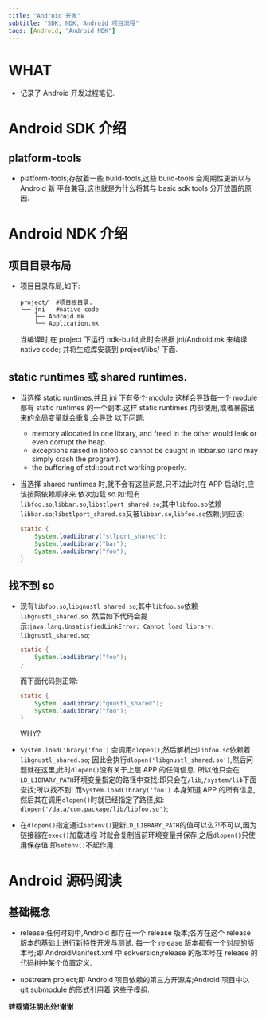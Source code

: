 ```yaml
---
title: "Android 开发"
subtitle: "SDK, NDK, Android 项目流程"
tags: [Android, "Android NDK"]
---
```


# WHAT
*   记录了 Android 开发过程笔记.

# Android SDK 介绍

## platform-tools
*   platform-tools;存放着一些 build-tools,这些 build-tools 会周期性更新以与 Android 新
    平台兼容;这也就是为什么将其与 basic sdk tools 分开放置的原因.


# Android NDK 介绍

## 项目目录布局
*   项目目录布局,如下:

    ```shell
    project/  #项目根目录.
    └── jni   #native code
        ├── Android.mk
        └── Application.mk
    ```
    当编译时,在 project 下运行 ndk-build,此时会根据 jni/Android.mk 来编译 native code;
    并将生成库安装到 project/libs/ 下面.

## static runtimes 或 shared runtimes.
*   当选择 static runtimes,并且 jni 下有多个 module,这样会导致每一个 module 都有 static
    runtimes 的一个副本.这样 static runtimes 内部使用,或者暴露出来的全局变量就会重复,会导致
    以下问题:
    *   memory allocated in one library, and freed in the other would leak or even
        corrupt the heap.
    *   exceptions raised in libfoo.so cannot be caught in libbar.so (and may
        simply crash the program).
    *   the buffering of std::cout not working properly.
*   当选择 shared runtimes 时,就不会有这些问题,只不过此时在 APP 启动时,应该按照依赖顺序来
    依次加载 so.如:现有`libfoo.so`,`libbar.so`,`libstlport_shared.so`;其中`libfoo.so`依赖
    `libbar.so`;`libstlport_shared.so`又被`libbar.so`,`libfoo.so`依赖;则应该:

    ```java
    static {
        System.loadLibrary("stlport_shared");
        System.loadLibrary("bar");
        System.loadLibrary("foo");
    }
    ```

## 找不到 so
*   现有`libfoo.so`,`libgnustl_shared.so`;其中`libfoo.so`依赖`libgnustl_shared.so`.
    然后如下代码会提示:`java.lang.UnsatisfiedLinkError: Cannot load library: libgnustl_shared.so`;

    ```java
    static {
        System.loadLibrary("foo");
    }
    ```
    而下面代码则正常:

    ```java
    static {
        System.loadLibrary("gnustl_shared");
        System.loadLibrary("foo");
    }
    ```
    WHY?
*   `System.loadLibrary('foo')` 会调用`dlopen()`,然后解析出`libfoo.so`依赖着`libgnustl_shared.so`;
    因此会执行`dlopen('libgnustl_shared.so')`,然后问题就在这里,此时`dlopen()`没有关于上层 APP 的任何信息.
    所以他只会在`LD_LIBRARY_PATH`环境变量指定的路径中查找;即只会在`/lib`,`/system/lib`下面查找;所以找不到!
    而`System.loadLibrary('foo')` 本身知道 APP 的所有信息,然后其在调用`dlopen()`时就已经指定了路径,如:
    `dlopen('/data/com.package/lib/libfoo.so')`;
*   在`dlopen()`指定通过`setenv()`更新`LD_LIBRARY_PATH`的值可以么?!不可以,因为链接器在`exec()`加载进程
    时就会复制当前环境变量并保存;之后`dlopen()`只使用保存值!即`setenv()`不起作用.

# Android 源码阅读
## 基础概念
*   release;任何时刻中,Android 都存在一个 release 版本;各方在这个 release 版本的基础上进行新特性开发与测试.
    每一个 release 版本都有一个对应的版本号;即 AndroidManifest.xml 中 sdkversion;release 的版本号在
    release 的代码树中某个位置定义.

*   upstream project;即 Android 项目依赖的第三方开源库;Android 项目中以 git submodule 的形式引用着
    这些子模组.



















**转载请注明出处!谢谢**
